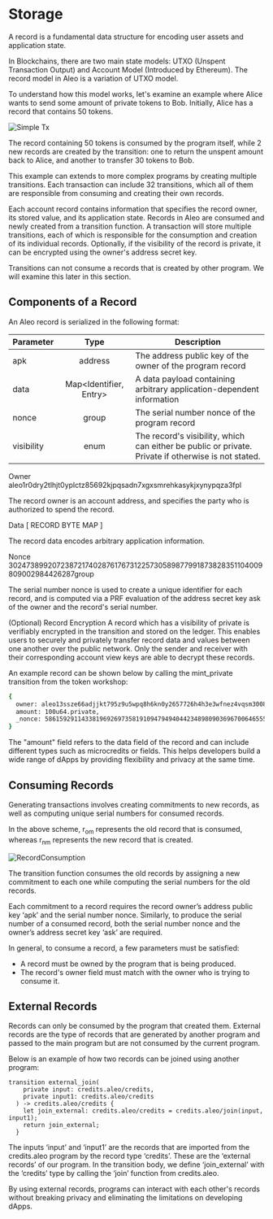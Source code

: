 # Storage

A record is a fundamental data structure for encoding user assets and application state.

In Blockchains, there are two main state models: UTXO (Unspent Transaction Output) and Account Model (Introduced by Ethereum). The record model in Aleo is a variation of UTXO model. 

To understand how this model works, let's examine an example where Alice wants to send some amount of private tokens to Bob. Initially, Alice has a record that contains 50 tokens.

![Simple Tx](https://github.com/Aleo-DevRel-Ambas/zero-to-zk/assets/76889160/d3835e13-2cd8-4a67-8e43-b8ba3359b87d)

The record containing 50 tokens is consumed by the program itself, while 2 new records are created by the transition: one to return the unspent amount back to Alice, and another to transfer 30 tokens to Bob.

This example can extends to more complex programs by creating multiple transitions. Each transaction can include 32 transitions, which all of them are responsible from consuming and creating their own records.

Each account record contains information that specifies the record owner, its stored value, and its application state. Records in Aleo are consumed and newly created from a transition function. A transaction will store multiple transitions, each of which is responsible for the consumption and creation of its individual records. Optionally, if the visibility of the record is private, it can be encrypted using the owner's address secret key.

Transitions can not consume a records that is created by other program. We will examine this later in this section.

## Components of a Record

An Aleo record is serialized in the following format:

| Parameter  |             Type             | Description                                                                                         |
|------------|:----------------------------:|-----------------------------------------------------------------------------------------------------|
|     apk    |            address           |                      The address public key of the owner of the program record                      |
|    data    |    Map<Identifier, Entry>    | A data payload containing arbitrary application-dependent information                               |
|    nonce   |             group            |                            The serial number nonce of the program record                            |
| visibility |             enum             | The record's visibility, which can either be public or private. Private if otherwise is not stated. |


Owner
aleo1r0dry2tlhjt0yplctz85692kjpqsadn7xgxsmrehkasykjxynypqza3fpl


The record owner is an account address, and specifies the party who is authorized to spend the record.


Data
[ RECORD BYTE MAP ]

The record data encodes arbitrary application information.

Nonce
3024738992072387217402876176731225730589877991873828351104009809002984426287group

The serial number nonce is used to create a unique identifier for each record, and is computed via a PRF evaluation of the address secret key ask of the owner and the record's serial number.

(Optional) Record Encryption
A record which has a visibility of private is verifiably encrypted in the transition and stored on the ledger. This enables users to securely and privately transfer record data and values between one another over the public network. Only the sender and receiver with their corresponding account view keys are able to decrypt these records.


An example record can be shown below by calling the mint_private transition from the token workshop: 
```bash
{
  owner: aleo13ssze66adjjkt795z9u5wpq8h6kn0y2657726h4h3e3wfnez4vqsm3008q.private,
  amount: 100u64.private,
  _nonce: 5861592911433819692697358191094794940442348980903696700646555355124091569429group.public
}
```
The "amount" field refers to the data field of the record and can include different types such as microcredits or fields. This helps developers build a wide range of dApps by providing flexibility and privacy at the same time.

## Consuming Records

Generating transactions involves creating commitments to new records, as well as computing unique serial numbers for consumed records.

In the above scheme, r<sub>om</sub> represents the old record that is consumed, whereas r<sub>nm</sub> represents the new record that is created.

![RecordConsumption](https://github.com/Aleo-DevRel-Ambas/zero-to-zk/assets/76889160/26f54ddd-9afb-4fe4-ae2a-c5c7250bcc4b)

The transition function consumes the old records by assigning a new commitment to each one while computing the serial numbers for the old records.

Each commitment to a record requires the record owner’s address public key ‘apk’ and the serial number nonce. Similarly, to produce the serial number of a consumed record, both the serial number nonce and the owner’s address secret key ‘ask’ are required.

In general, to consume a record, a few parameters must be satisfied:

-	A record must be owned by the program that is being produced.
-	The record's owner field must match with the owner who is trying to consume it.

## External Records

Records can only be consumed by the program that created them. External records are the type of records that are generated by another program and passed to the main program but are not consumed by the current program.

Below is an example of how two records can be joined using another program:

    transition external_join(
        private input: credits.aleo/credits,
        private input1: credits.aleo/credits
      ) -> credits.aleo/credits {
        let join_external: credits.aleo/credits = credits.aleo/join(input, input1);
        return join_external;
      }

The inputs ‘input’ and ‘input1’ are the records that are imported from the credits.aleo program by the record type ‘credits’. These are the ‘external records’ of our program. In the transition body, we define ‘join_external’ with the ‘credits’ type by calling the ‘join’ function from credits.aleo.

By using external records, programs can interact with each other's records without breaking privacy and eliminating the limitations on developing dApps.







